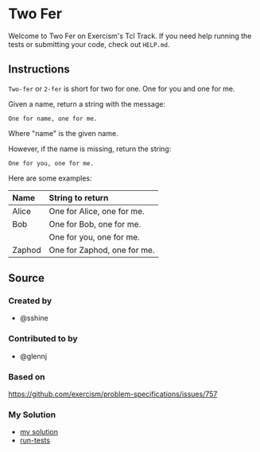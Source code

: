 # Two Fer

Welcome to Two Fer on Exercism's Tcl Track.
If you need help running the tests or submitting your code, check out `HELP.md`.

## Instructions

`Two-fer` or `2-fer` is short for two for one. One for you and one for me.

Given a name, return a string with the message:

```text
One for name, one for me.
```

Where "name" is the given name.

However, if the name is missing, return the string:

```text
One for you, one for me.
```

Here are some examples:

|Name    |String to return
|:-------|:------------------
|Alice   |One for Alice, one for me.
|Bob     |One for Bob, one for me.
|        |One for you, one for me.
|Zaphod  |One for Zaphod, one for me.

## Source

### Created by

- @sshine

### Contributed to by

- @glennj

### Based on

https://github.com/exercism/problem-specifications/issues/757

### My Solution

- [my solution](./two-fer.tcl)
- [run-tests](./run-tests-tcl.txt)
